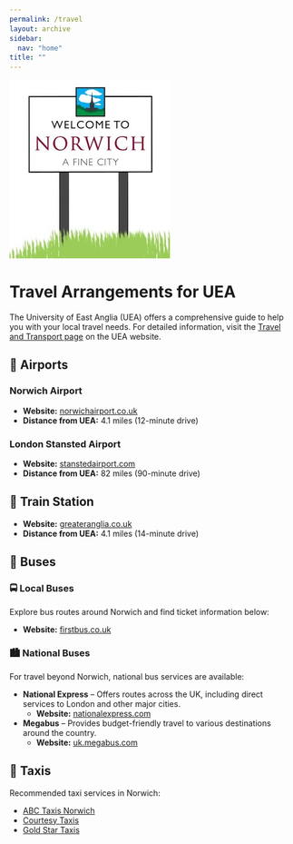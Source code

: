 ```yaml
---
permalink: /travel
layout: archive
sidebar:
  nav: "home"
title: ""
---
```

![Norwich](../assets/images/norwich_sign.jpg "Norwich")

# Travel Arrangements for UEA

The University of East Anglia (UEA) offers a comprehensive guide to help you with your local travel needs. For detailed information, visit the [Travel and Transport page](https://www.uea.ac.uk/uea-life/campus-life/travel-and-transport) on the UEA website.

## 🛫 Airports

### Norwich Airport
- **Website:** [norwichairport.co.uk](https://www.norwichairport.co.uk/)  
- **Distance from UEA:** 4.1 miles (12-minute drive)

### London Stansted Airport
- **Website:** [stanstedairport.com](https://www.stanstedairport.com/)  
- **Distance from UEA:** 82 miles (90-minute drive)

## 🚆 Train Station

- **Website:** [greateranglia.co.uk](https://www.greateranglia.co.uk/)  
- **Distance from UEA:** 4.1 miles (14-minute drive)

## 🚌 Buses

### 🚍 Local Buses
Explore bus routes around Norwich and find ticket information below:  
- **Website:** [firstbus.co.uk](https://www.firstbus.co.uk/norfolk-suffolk/routes-and-maps/network-norwich)

### 🏙️ National Buses
For travel beyond Norwich, national bus services are available:
- **National Express** – Offers routes across the UK, including direct services to London and other major cities.  
  - **Website:** [nationalexpress.com](https://www.nationalexpress.com/)  
- **Megabus** – Provides budget-friendly travel to various destinations around the country.  
  - **Website:** [uk.megabus.com](https://uk.megabus.com/)

## 🚖 Taxis

Recommended taxi services in Norwich:
- [ABC Taxis Norwich](https://www.abctaxisnorwich.co.uk/)
- [Courtesy Taxis](https://courtesytaxis.com/)
- [Gold Star Taxis](https://goldstartaxis.org/)